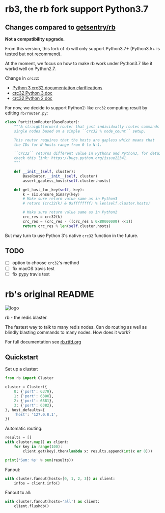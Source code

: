 # rb3, the rb fork support Python3.7

## Changes compared to [getsentry/rb](https://github.com/getsentry/rb)

**Not a compatibility upgrade.**

From this version, this fork of rb will only support Python3.7+ (Python3.5+ is tested but not recommend).

At the moment, we focus on how to make rb work under Python3.7 like it workd well on Python2.7.

Change in `crc32`:

- [Python 3 crc32 documentation clarifications](https://bugs.python.org/issue22341)
- [crc32 Python 3 doc](https://docs.python.org/3/library/binascii.html)
- [crc32 Python 2 doc](https://docs.python.org/2/library/binascii.html)

For now, we decide to support Python2-like `crc32` computing result by editing `rb/router.py`:

```python
class PartitionRouter(BaseRouter):
    """A straightforward router that just individually routes commands to
    single nodes based on a simple ``crc32 % node_count`` setup.

    This router requires that the hosts are gapless which means that
    the IDs for N hosts range from 0 to N-1.

    ``crc32`` returns different value in Python2 and Python3, for details
    check this link: https://bugs.python.org/issue22341.
    """

    def __init__(self, cluster):
        BaseRouter.__init__(self, cluster)
        assert_gapless_hosts(self.cluster.hosts)

    def get_host_for_key(self, key):
        k = six.ensure_binary(key)
        # Make sure return value same as in Python3
        # return (crc32(k) & 0xffffffff) % len(self.cluster.hosts)

        # Make sure return value same as in Python2
        crc_res = crc32(k)
        crc_res = (crc_res - ((crc_res & 0x80000000) <<1))
        return crc_res % len(self.cluster.hosts)
```

But may turn to use Python 3's native `crc32` function in the future.

## TODO

- [ ] option to choose `crc32`'s method
- [ ] fix macOS travis test
- [ ] fix pypy travis test

# rb's original README

![logo](https://github.com/getsentry/rb/blob/master/docs/_static/rb.png?raw=true)

rb - the redis blaster.

The fastest way to talk to many redis nodes.  Can do routing as well as
blindly blasting commands to many nodes.  How does it work?

For full documentation see [rb.rtfd.org](http://rb.rtfd.org/)

## Quickstart

Set up a cluster:

```python
from rb import Cluster

cluster = Cluster({
    0: {'port': 6379},
    1: {'port': 6380},
    2: {'port': 6381},
    3: {'port': 6382},
}, host_defaults={
    'host': '127.0.0.1',
})
```

Automatic routing:

```python
results = []
with cluster.map() as client:
    for key in range(100):
        client.get(key).then(lambda x: results.append(int(x or 0)))

print('Sum: %s' % sum(results))
```

Fanout:

```python
with cluster.fanout(hosts=[0, 1, 2, 3]) as client:
    infos = client.info()
```

Fanout to all:

```python
with cluster.fanout(hosts='all') as client:
    client.flushdb()
```

